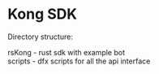 # Kong SDK

Directory structure:

rsKong - rust sdk with example bot<br />
scripts - dfx scripts for all the api interface

